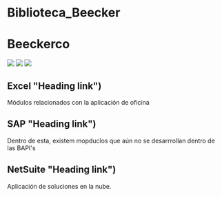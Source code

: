 # Biblioteca_Beecker
# Beeckerco


![](https://img.shields.io/github/issues/RepositoriosBeecker/Biblioteca_Beecker) ![](https://img.shields.io/github/forks/RepositoriosBeecker/Biblioteca_Beecker) ![](https://img.shields.io/github/stars/RepositoriosBeecker/Biblioteca_Beecker)


## Excel "Heading link")
Módulos relacionados con la aplicación de oficina
## SAP "Heading link")
Dentro de esta, existem mopduclos que aún no se desarrrollan dentro de las BAPI's
## NetSuite "Heading link")
Aplicación de soluciones en la nube.
